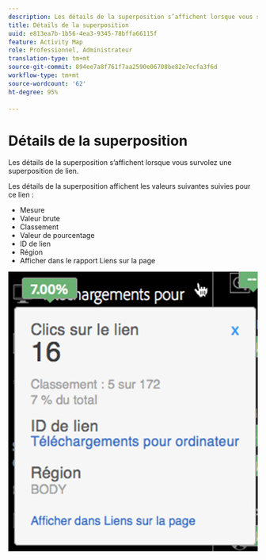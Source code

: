```yaml
---
description: Les détails de la superposition s’affichent lorsque vous survolez une superposition de lien.
title: Détails de la superposition
uuid: e813ea7b-1b56-4ea3-9345-78bffa66115f
feature: Activity Map
role: Professionnel, Administrateur
translation-type: tm+mt
source-git-commit: 894ee7a8f761f7aa2590e06708be82e7ecfa3f6d
workflow-type: tm+mt
source-wordcount: '62'
ht-degree: 95%

---
```



# Détails de la superposition

Les détails de la superposition s’affichent lorsque vous survolez une superposition de lien.

Les détails de la superposition affichent les valeurs suivantes suivies pour ce lien :

* Mesure
* Valeur brute
* Classement
* Valeur de pourcentage
* ID de lien
* Région
* Afficher dans le rapport Liens sur la page

![](assets/overlay_details.png)

